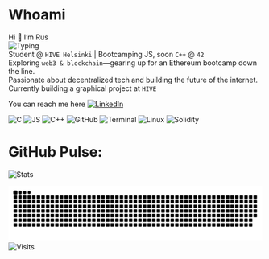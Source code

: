 # Whoami
Hi 👋 I’m Rus <br> ![Typing](https://readme-typing-svg.demolab.com?font=JetBrains+Mono&size=14&color=CBA6F7&background=1E1E2E&width=118&height=20&lines=Code+whisperer)  
Student @ `HIVE Helsinki` | Bootcamping JS, soon `C++` @ `42`<br>
Exploring `web3 & blockchain`—gearing up for an Ethereum bootcamp down the line.  
Passionate about decentralized tech and building the future of the internet.  
Currently building a graphical project at `HIVE`   

You can reach me here [![LinkedIn](https://img.shields.io/badge/LinkedIn-0A66C2?style=flat&logo=linkedin&logoColor=white)](https://www.linkedin.com/in/ruslankhakimullin)  

![C](https://skillicons.dev/icons?i=c) ![JS](https://skillicons.dev/icons?i=js) ![C++](https://skillicons.dev/icons?i=cpp) ![GitHub](https://skillicons.dev/icons?i=github) ![Terminal](https://skillicons.dev/icons?i=bash) ![Linux](https://skillicons.dev/icons?i=linux) ![Solidity](https://skillicons.dev/icons?i=solidity)

# GitHub Pulse:  
![Stats](https://github-readme-stats.vercel.app/api?username=lnemenl&show_icons=true&theme=catppuccin_mocha&hide_border=true&bg_color=1E1E2E&text_color=CDD6F4&hide_rank=true)  

![Snake Animation](https://github.com/lnemenl/lnemenl/blob/output/dist/github-snake.svg)  
![Visits](https://komarev.com/ghpvc/?username=lnemenl&color=CBA6F7&style=flat&label=Views)
